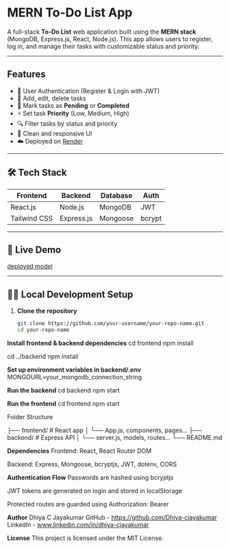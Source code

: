 # MERN To-Do List App

A full-stack **To-Do List** web application built using the **MERN stack** (MongoDB, Express.js, React, Node.js). This app allows users to register, log in, and manage their tasks with customizable status and priority.


---

## Features

- 🔐 User Authentication (Register & Login with JWT)
- 📝 Add, edit, delete tasks
- 🎯 Mark tasks as **Pending** or **Completed**
- ⚡ Set task **Priority** (Low, Medium, High)
- 🔍 Filter tasks by status and priority
- 💅 Clean and responsive UI
- ☁️ Deployed on [Render](https://render.com)

---

## 🛠️ Tech Stack

| Frontend | Backend | Database | Auth |
|----------|---------|----------|------|
| React.js | Node.js | MongoDB  | JWT  |
| Tailwind CSS | Express.js | Mongoose | bcrypt |

---

## 🔗 Live Demo
[deployed model](https://todofrontend-1qsi.onrender.com)

---


## 🧑‍💻 Local Development Setup

1. **Clone the repository**
   ```bash
   git clone https://github.com/your-username/your-repo-name.git
   cd your-repo-name
   
**Install frontend & backend dependencies**
  cd frontend
  npm install

  cd ../backend
  npm install
  
**Set up environment variables in backend/.env**
MONGOURL=your_mongodb_connection_string

**Run the backend**
cd backend
npm start

**Run the frontend**
cd frontend
npm start

Folder Structure

├── frontend/           # React app
│   └── App.js, components, pages...
├── backend/            # Express API
│   └── server.js, models, routes...
└── README.md

**Dependencies**
Frontend: React, React Router DOM

Backend: Express, Mongoose, bcryptjs, JWT, dotenv, CORS

**Authentication Flow**
Passwords are hashed using bcryptjs

JWT tokens are generated on login and stored in localStorage

Protected routes are guarded using Authorization: Bearer <token>

**Author**
Dhiya C Jayakumar
GitHub - https://github.com/Dhiya-cjayakumar
LinkedIn - www.linkedin.com/in/dhiya-cjayakumar

**License**
This project is licensed under the MIT License.


